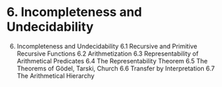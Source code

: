 # 6. Incompleteness and Undecidability

6. Incompleteness and Undecidability
  6.1 Recursive and Primitive Recursive Functions
  6.2 Arithmetization
  6.3 Representability of Arithmetical Predicates
  6.4 The Representability Theorem
  6.5 The Theorems of Gödel, Tarski, Church
  6.6 Transfer by Interpretation
  6.7 The Arithmetical Hierarchy
